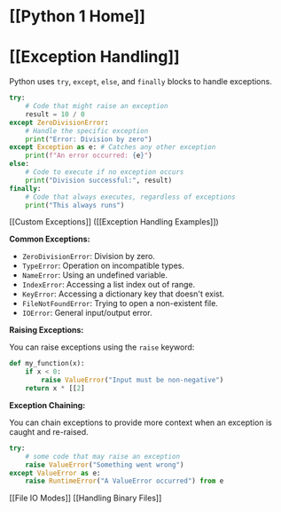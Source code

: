 # [[Python 1 Home]]
# [[Exception Handling]]

Python uses `try`, `except`, `else`, and `finally` blocks to handle exceptions.

```python
try:
    # Code that might raise an exception
    result = 10 / 0
except ZeroDivisionError:
    # Handle the specific exception
    print("Error: Division by zero")
except Exception as e: # Catches any other exception
    print(f"An error occurred: {e}")
else:
    # Code to execute if no exception occurs
    print("Division successful:", result)
finally:
    # Code that always executes, regardless of exceptions
    print("This always runs")

```

[[Custom Exceptions]]  ([[Exception Handling Examples]])


**Common Exceptions:**

* `ZeroDivisionError`: Division by zero.
* `TypeError`:  Operation on incompatible types.
* `NameError`:  Using an undefined variable.
* `IndexError`: Accessing a list index out of range.
* `KeyError`: Accessing a dictionary key that doesn't exist.
* `FileNotFoundError`: Trying to open a non-existent file.
* `IOError`: General input/output error.


**Raising Exceptions:**

You can raise exceptions using the `raise` keyword:

```python
def my_function(x):
    if x < 0:
        raise ValueError("Input must be non-negative")
    return x * [[2]
```

**Exception Chaining:**

You can chain exceptions to provide more context when an exception is caught and re-raised.

```python
try:
    # some code that may raise an exception
    raise ValueError("Something went wrong")
except ValueError as e:
    raise RuntimeError("A ValueError occurred") from e
```

[[File IO Modes]]  [[Handling Binary Files]]
